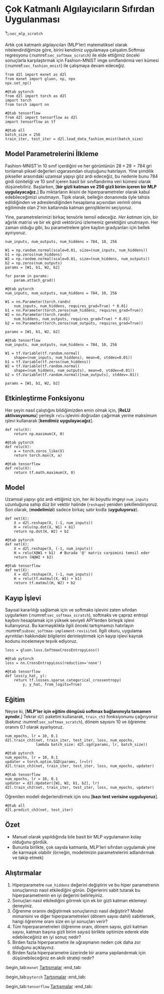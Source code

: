 # Çok Katmanlı Algılayıcıların Sıfırdan Uygulanması
:label:`sec_mlp_scratch`

Artık çok katmanlı algılayıcıları (MLP'ler) matematiksel olarak nitelendirdiğimize göre, birini kendimiz uygulamaya çalışalım.Softmax regresyonu (:numref:`sec_softmax_scratch`) ile elde ettiğimiz önceki sonuçlarla karşılaştırmak için Fashion-MNIST imge sınıflandırma veri kümesi (:numref:`sec_fashion_mnist`) ile çalışmaya devam edeceğiz.

```{.python .input}
from d2l import mxnet as d2l
from mxnet import gluon, np, npx
npx.set_np()
```

```{.python .input}
#@tab pytorch
from d2l import torch as d2l
import torch
from torch import nn
```

```{.python .input}
#@tab tensorflow
from d2l import tensorflow as d2l
import tensorflow as tf
```

```{.python .input}
#@tab all
batch_size = 256
train_iter, test_iter = d2l.load_data_fashion_mnist(batch_size)
```

## Model Parametrelerini İlkleme

Fashion-MNIST'in 10 sınıf içerdiğini ve her görüntünün $28 \times 28 = 784$ gri tonlamalı piksel değerleri ızgarasından oluştuğunu hatırlayın. Yine şimdilik pikseller arasındaki uzamsal yapıyı göz ardı edeceğiz, bu nedenle bunu 784 girdi özniteliği ve 10 sınıf içeren basit bir sınıflandırma veri kümesi olarak düşünebiliriz. Başlarken, [**bir gizli katman ve 256 gizli birim içeren bir MLP uygulayacağız.**] Bu miktarların ikisini de hiperparametreler olarak kabul edebileceğimizi unutmayın. Tipik olarak, belleğin donanımda öyle tahsis edildiğinden ve adreslendiğinden hesaplama açısından verimli olma eğiliminde olan 2'nin katlarında katman genişliklerini seçiyoruz.

Yine, parametrelerimizi birkaç tensörle temsil edeceğiz. *Her katman* için, bir ağırlık matrisi ve bir ek girdi vektörünü izlememiz gerektiğini unutmayın. Her zaman olduğu gibi, bu parametrelere göre kaybın gradyanları için bellek ayırıyoruz.

```{.python .input}
num_inputs, num_outputs, num_hiddens = 784, 10, 256

W1 = np.random.normal(scale=0.01, size=(num_inputs, num_hiddens))
b1 = np.zeros(num_hiddens)
W2 = np.random.normal(scale=0.01, size=(num_hiddens, num_outputs))
b2 = np.zeros(num_outputs)
params = [W1, b1, W2, b2]

for param in params:
    param.attach_grad()
```

```{.python .input}
#@tab pytorch
num_inputs, num_outputs, num_hiddens = 784, 10, 256

W1 = nn.Parameter(torch.randn(
    num_inputs, num_hiddens, requires_grad=True) * 0.01)
b1 = nn.Parameter(torch.zeros(num_hiddens, requires_grad=True))
W2 = nn.Parameter(torch.randn(
    num_hiddens, num_outputs, requires_grad=True) * 0.01)
b2 = nn.Parameter(torch.zeros(num_outputs, requires_grad=True))

params = [W1, b1, W2, b2]
```

```{.python .input}
#@tab tensorflow
num_inputs, num_outputs, num_hiddens = 784, 10, 256

W1 = tf.Variable(tf.random.normal(
    shape=(num_inputs, num_hiddens), mean=0, stddev=0.01))
b1 = tf.Variable(tf.zeros(num_hiddens))
W2 = tf.Variable(tf.random.normal(
    shape=(num_hiddens, num_outputs), mean=0, stddev=0.01))
b2 = tf.Variable(tf.random.normal([num_outputs], stddev=.01))

params = [W1, b1, W2, b2]
```

## Etkinleştirme Fonksiyonu

Her şeyin nasıl çalıştığını bildiğimizden emin olmak için, [**ReLU aktivasyonunu**] yerleşik `relu` işlevini doğrudan çağırmak yerine maksimum işlevi kullanarak [**kendimiz uygulayacağız**].

```{.python .input}
def relu(X):
    return np.maximum(X, 0)
```

```{.python .input}
#@tab pytorch
def relu(X):
    a = torch.zeros_like(X)
    return torch.max(X, a)
```

```{.python .input}
#@tab tensorflow
def relu(X):
    return tf.math.maximum(X, 0)
```

## Model

Uzamsal yapıyı göz ardı ettiğimiz için, her iki boyutlu imgeyi `num_inputs` uzunluğuna sahip düz bir vektör halinde  (`reshape`) yeniden şekillendiriyoruz. Son olarak, (**modelimizi**) sadece birkaç satır kodla (**uyguluyoruz**).

```{.python .input}
def net(X):
    X = d2l.reshape(X, (-1, num_inputs))
    H = relu(np.dot(X, W1) + b1)
    return np.dot(H, W2) + b2
```

```{.python .input}
#@tab pytorch
def net(X):
    X = d2l.reshape(X, (-1, num_inputs))
    H = relu(X@W1 + b1)  # Burada '@' matris carpimini temsil eder
    return (H@W2 + b2)
```

```{.python .input}
#@tab tensorflow
def net(X):
    X = d2l.reshape(X, (-1, num_inputs))
    H = relu(tf.matmul(X, W1) + b1)
    return tf.matmul(H, W2) + b2
```

## Kayıp İşlevi

Sayısal kararlılığı sağlamak için ve softmaks işlevini zaten sıfırdan uygularken (:numref:`sec_softmax_scratch`), softmaks ve çapraz entropi kaybını hesaplamak için yüksek seviyeli API'lerden birleşik işlevi kullanıyoruz. Bu karmaşıklıkla ilgili önceki tartışmamızı hatırlayın :numref:`subsec_softmax-implement-revisited`. İlgili okuru, uygulama ayrıntıları hakkındaki bilgilerini derinleştirmek için kayıp işlevi kaynak kodunu incelemeye teşvik ediyoruz.

```{.python .input}
loss = gluon.loss.SoftmaxCrossEntropyLoss()
```

```{.python .input}
#@tab pytorch
loss = nn.CrossEntropyLoss(reduction='none')
```

```{.python .input}
#@tab tensorflow
def loss(y_hat, y):
    return tf.losses.sparse_categorical_crossentropy(
        y, y_hat, from_logits=True)
```

## Eğitim

Neyse ki, [**MLP'ler için eğitim döngüsü softmax bağlanımıyla tamamen aynıdır.**] Tekrar `d2l` paketini kullanarak, `train_ch3` fonksiyonunu çağırıyoruz (bakınız :numref:`sec_softmax_scratch`), dönem sayısını 10 ve öğrenme oranını 0.1 olarak ayarlıyoruz.

```{.python .input}
num_epochs, lr = 10, 0.1
d2l.train_ch3(net, train_iter, test_iter, loss, num_epochs,
              lambda batch_size: d2l.sgd(params, lr, batch_size))
```

```{.python .input}
#@tab pytorch
num_epochs, lr = 10, 0.1
updater = torch.optim.SGD(params, lr=lr)
d2l.train_ch3(net, train_iter, test_iter, loss, num_epochs, updater)
```

```{.python .input}
#@tab tensorflow
num_epochs, lr = 10, 0.1
updater = d2l.Updater([W1, W2, b1, b2], lr)
d2l.train_ch3(net, train_iter, test_iter, loss, num_epochs, updater)
```

Öğrenilen modeli değerlendirmek için onu [**bazı test verisine uyguluyoruz**].

```{.python .input}
#@tab all
d2l.predict_ch3(net, test_iter)
```

## Özet

* Manuel olarak yapıldığında bile basit bir MLP uygulamanın kolay olduğunu gördük.
* Bununla birlikte, çok sayıda katmanla, MLP'leri sıfırdan uygulamak yine de karmaşık olabilir (örneğin, modelimizin parametrelerini adlandırmak ve takip etmek)

## Alıştırmalar

1. Hiperparametre `num_hiddens` değerini değiştirin ve bu hiper parametrenin sonuçlarınızı nasıl etkilediğini görün. Diğerlerini sabit tutarak bu hiperparametrenin en iyi değerini belirleyiniz.
1. Sonuçları nasıl etkilediğini görmek için ek bir gizli katman eklemeyi deneyiniz.
1. Öğrenme oranını değiştirmek sonuçlarınızı nasıl değiştirir? Model mimarisini ve diğer hiperparametreleri (dönem sayısı dahil) sabitlersek, hangi öğrenme oranı size en iyi sonuçları verir?
1. Tüm hiperparametreleri (öğrenme oranı, dönem sayısı, gizli katman sayısı, katman başına gizli birim sayısı) birlikte optimize ederek elde edebileceğiniz en iyi sonuç nedir?
1. Birden fazla hiperparametre ile uğraşmanın neden çok daha zor olduğunu açıklayınız.
1. Birden fazla hiperparametre üzerinde bir arama yapılandırmak için düşünebileceğiniz en akıllı strateji nedir?

:begin_tab:`mxnet`
[Tartışmalar](https://discuss.d2l.ai/t/92)
:end_tab:

:begin_tab:`pytorch`
[Tartışmalar](https://discuss.d2l.ai/t/93)
:end_tab:

:begin_tab:`tensorflow`
[Tartışmalar](https://discuss.d2l.ai/t/227)
:end_tab:
